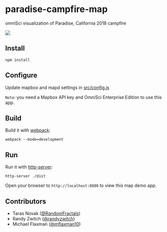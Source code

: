 # paradise-campfire-map
omniSci visualization of Paradise, California 2018 campfire

![](src/images/paradise-campfire-map.map)

## Install

```
npm install
```

## Configure

Update mapbox and mapd settings in [src/config.js](https://github.com/RandomFractals/paradise-campfire-map/blob/master/src/common/config.js)

`Note`: you need a Mapbox API key and OmniSci Enterprise Edition to use this app.

## Build

Build it with [webpack](https://github.com/webpack/webpack):

```
webpack --mode=development
```

## Run 

Run it with [http-server](https://github.com/indexzero/http-server):

```
http-server ./dist
```

Open your browser to `http://localhost:8080` to view this map demo app.

## Contributors
- Taras Novak ([@RandomFractals](http://github.com/RandomFractals))
- Randy Zwitch ([@randyzwitch](http://github.com/@randyzwitch))
- Michael Flaxman ([@mflaxman10](http://github.com/@mflaxman10))
